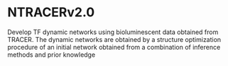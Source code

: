 # NTRACERv2.0
Develop TF dynamic networks using bioluminescent data obtained from TRACER. The dynamic networks are obtained by a structure optimization procedure of an initial network obtained from a combination of inference methods and prior knowledge
